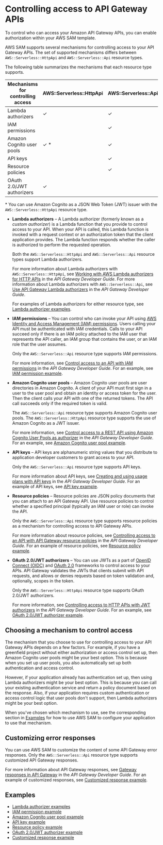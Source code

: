 # Controlling access to API Gateway APIs<a name="serverless-controlling-access-to-apis"></a>

To control who can access your Amazon API Gateway APIs, you can enable authorization within your AWS SAM template\.

AWS SAM supports several mechanisms for controlling access to your API Gateway APIs\. The set of supported mechanisms differs between `AWS::Serverless::HttpApi` and `AWS::Serverless::Api` resource types\.

The following table summarizes the mechanisms that each resource type supports\.


| Mechanisms for controlling access | AWS::Serverless::HttpApi | AWS::Serverless::Api | 
| --- | --- | --- | 
| Lambda authorizers | ✓ | ✓ | 
| IAM permissions |  | ✓ | 
| Amazon Cognito user pools | ✓ \* | ✓ | 
| API keys |  | ✓ | 
| Resource policies |  | ✓ | 
| OAuth 2\.0/JWT authorizers | ✓ |  | 

\* You can use Amazon Cognito as a JSON Web Token \(JWT\) issuer with the `AWS::Serverless::HttpApi` resource type\.
+ **Lambda authorizers** – A Lambda authorizer \(formerly known as a *custom authorizer*\) is a Lambda function that you provide to control access to your API\. When your API is called, this Lambda function is invoked with a request context or an authorization token that the client application provides\. The Lambda function responds whether the caller is authorized to perform the requested operation\.

  Both the `AWS::Serverless::HttpApi` and `AWS::Serverless::Api` resource types support Lambda authorizers\.

  For more information about Lambda authorizers with `AWS::Serverless::HttpApi`, see [Working with AWS Lambda authorizers for HTTP APIs](https://docs.aws.amazon.com/apigateway/latest/developerguide/http-api-lambda-authorizer.html) in the *API Gateway Developer Guide*\. For more information about Lambda authorizers with `AWS::Serverless::Api`, see [Use API Gateway Lambda authorizers](https://docs.aws.amazon.com/apigateway/latest/developerguide/apigateway-use-lambda-authorizer.html) in the *API Gateway Developer Guide*\.

  For examples of Lambda authorizers for either resource type, see [Lambda authorizer examples](serverless-controlling-access-to-apis-lambda-authorizer.md)\.

  
+ **IAM permissions** – You can control who can invoke your API using [AWS Identity and Access Management \(IAM\) permissions](https://docs.aws.amazon.com/IAM/latest/UserGuide/access_controlling.html)\. Users calling your API must be authenticated with IAM credentials\. Calls to your API succeed only if there is an IAM policy attached to the IAM user that represents the API caller, an IAM group that contains the user, or an IAM role that the user assumes\.

  Only the `AWS::Serverless::Api` resource type supports IAM permissions\.

  For more information, see [Control access to an API with IAM permissions](https://docs.aws.amazon.com/apigateway/latest/developerguide/permissions.html) in the *API Gateway Developer Guide*\. For an example, see [IAM permission example](serverless-controlling-access-to-apis-permissions.md)\.
+ **Amazon Cognito user pools** – Amazon Cognito user pools are user directories in Amazon Cognito\. A client of your API must first sign in a user to the user pool and obtain an identity or access token for the user\. Then the client calls your API with one of the returned tokens\. The API call succeeds only if the required token is valid\.

  The `AWS::Serverless::Api` resource type supports Amazon Cognito user pools\. The `AWS::Serverless::HttpApi` resource type supports the use of Amazon Cognito as a JWT issuer\.

  For more information, see [Control access to a REST API using Amazon Cognito User Pools as authorizer](https://docs.aws.amazon.com/apigateway/latest/developerguide/apigateway-integrate-with-cognito.html) in the *API Gateway Developer Guide*\. For an example, see [Amazon Cognito user pool example](serverless-controlling-access-to-apis-cognito-user-pool.md)\.
+ **API keys** – API keys are alphanumeric string values that you distribute to application developer customers to grant access to your API\.

  Only the `AWS::Serverless::Api` resource type supports API keys\.

  For more information about API keys, see [Creating and using usage plans with API keys](https://docs.aws.amazon.com/apigateway/latest/developerguide/api-gateway-api-usage-plans.html) in the *API Gateway Developer Guide*\. For an example of API keys, see [API key example](serverless-controlling-access-to-apis-keys.md)\.
+ **Resource policies** – Resource policies are JSON policy documents that you can attach to an API Gateway API\. Use resource policies to control whether a specified principal \(typically an IAM user or role\) can invoke the API\.

  Only the `AWS::Serverless::Api` resource type supports resource policies as a mechanism for controlling access to API Gateway APIs\.

  For more information about resource policies, see [Controlling access to an API with API Gateway resource policies](https://docs.aws.amazon.com/apigateway/latest/developerguide/apigateway-resource-policies.html) in the *API Gateway Developer Guide*\. For an example of resource policies, see [Resource policy example](serverless-controlling-access-to-apis-resource-policies.md)\.
+ **OAuth 2\.0/JWT authorizers** – You can use JWTs as a part of [OpenID Connect \(OIDC\)](https://openid.net/specs/openid-connect-core-1_0.html) and [OAuth 2\.0](https://oauth.net/2/) frameworks to control access to your APIs\. API Gateway validates the JWTs that clients submit with API requests, and allows or denies requests based on token validation and, optionally, scopes in the token\.

  Only the `AWS::Serverless::HttpApi` resource type supports OAuth 2\.0/JWT authorizers\.

  For more information, see [Controlling access to HTTP APIs with JWT authorizers](https://docs.aws.amazon.com/apigateway/latest/developerguide/http-api-jwt-authorizer.html) in the *API Gateway Developer Guide*\. For an example, see [OAuth 2\.0/JWT authorizer example](serverless-controlling-access-to-apis-oauth2-authorizer.md)\.

## Choosing a mechanism to control access<a name="serverless-controlling-access-to-apis-choices"></a>

The mechanism that you choose to use for controlling access to your API Gateway APIs depends on a few factors\. For example, if you have a greenfield project without either authorization or access control set up, then Amazon Cognito user pools might be your best option\. This is because when you set up user pools, you also automatically set up both authentication and access control\.

However, if your application already has authentication set up, then using Lambda authorizers might be your best option\. This is because you can call your existing authentication service and return a policy document based on the response\. Also, if your application requires custom authentication or access control logic that user pools don't support, then Lambda authorizers might be your best option\.

When you've chosen which mechanism to use, see the corresponding section in [Examples](#serverless-controlling-access-to-apis-examples) for how to use AWS SAM to configure your application to use that mechanism\.

## Customizing error responses<a name="serverless-controlling-access-to-apis-responses"></a>

You can use AWS SAM to customize the content of some API Gateway error responses\. Only the `AWS::Serverless::Api` resource type supports customized API Gateway responses\.

For more information about API Gateway responses, see [Gateway responses in API Gateway](https://docs.aws.amazon.com/apigateway/latest/developerguide/api-gateway-gatewayResponse-definition.html) in the *API Gateway Developer Guide*\. For an example of customized responses, see [Customized response example](serverless-controlling-access-to-apis-customize-response.md)\.

## Examples<a name="serverless-controlling-access-to-apis-examples"></a>
+ [Lambda authorizer examples](serverless-controlling-access-to-apis-lambda-authorizer.md)
+ [IAM permission example](serverless-controlling-access-to-apis-permissions.md)
+ [Amazon Cognito user pool example](serverless-controlling-access-to-apis-cognito-user-pool.md)
+ [API key example](serverless-controlling-access-to-apis-keys.md)
+ [Resource policy example](serverless-controlling-access-to-apis-resource-policies.md)
+ [OAuth 2\.0/JWT authorizer example](serverless-controlling-access-to-apis-oauth2-authorizer.md)
+ [Customized response example](serverless-controlling-access-to-apis-customize-response.md)
